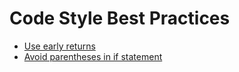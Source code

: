 # Code Style Best Practices

- [Use early returns](early_returns.md)
- [Avoid parentheses in if statement](avoid_parentheses.md)